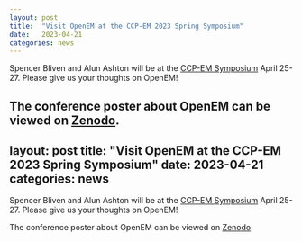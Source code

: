```yaml
---
layout: post
title:  "Visit OpenEM at the CCP-EM 2023 Spring Symposium"
date:   2023-04-21
categories: news
---
```


Spencer Bliven and Alun Ashton will be at the
[CCP-EM Symposium](https://www.ccpem.ac.uk/training/spring_symposium_2023/spring_symposium_2023.php)
April 25-27. Please give us your thoughts on OpenEM!

The conference poster about OpenEM can be viewed on
[Zenodo](https://zenodo.org/record/7845286).
---
layout: post
title:  "Visit OpenEM at the CCP-EM 2023 Spring Symposium"
date:   2023-04-21
categories: news
---

Spencer Bliven and Alun Ashton will be at the
[CCP-EM Symposium](https://www.ccpem.ac.uk/training/spring_symposium_2023/spring_symposium_2023.php)
April 25-27. Please give us your thoughts on OpenEM!

The conference poster about OpenEM can be viewed on
[Zenodo](https://zenodo.org/record/7845286).